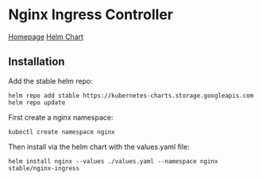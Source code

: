 # Nginx Ingress Controller

[Homepage](https://kubernetes.github.io/ingress-nginx/)
[Helm Chart](https://github.com/helm/charts/tree/master/stable/nginx-ingress)

## Installation

Add the stable helm repo:

``` shell
helm repo add stable https://kubernetes-charts.storage.googleapis.com
helm repo update
```

First create a nginx namespace:

``` shell
kubectl create namespace nginx
```

Then install via the helm chart with the values.yaml file:

``` shell
helm install nginx --values ./values.yaml --namespace nginx stable/nginx-ingress
```

